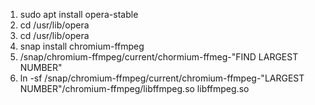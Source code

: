 1) sudo apt install opera-stable
2) cd /usr/lib/opera
3) cd /usr/lib/opera
4) snap install chromium-ffmpeg
5) /snap/chromium-ffmpeg/current/chormium-ffmeg-"FIND LARGEST NUMBER"
6) ln -sf /snap/chromium-ffmpeg/current/chromium-ffmpeg-"LARGEST NUMBER"/chromium-ffmpeg/libffmpeg.so libffmpeg.so
